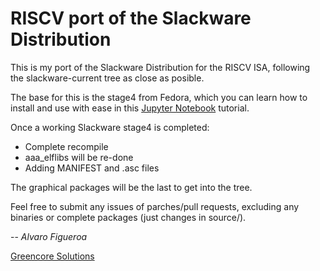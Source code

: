 # RISCV port of the Slackware Distribution

This is my port of the Slackware Distribution for the RISCV ISA, following the slackware-current tree as close as posible.

The base for this is the stage4 from Fedora, which you can learn how to install and use with ease in this [Jupyter Notebook](https://github.com/fede2cr/riscv_playground/blob/master/RISCV%20Qemu.ipynb) tutorial.

Once a working Slackware stage4 is completed:
- Complete recompile
- aaa_elflibs will be re-done
- Adding MANIFEST and .asc files

The graphical packages will be the last to get into the tree.

Feel free to submit any issues of parches/pull requests, excluding any binaries or complete packages (just changes in source/).

-- 
*Alvaro Figueroa*

[Greencore Solutions](https://www.greencore.co.cr)

